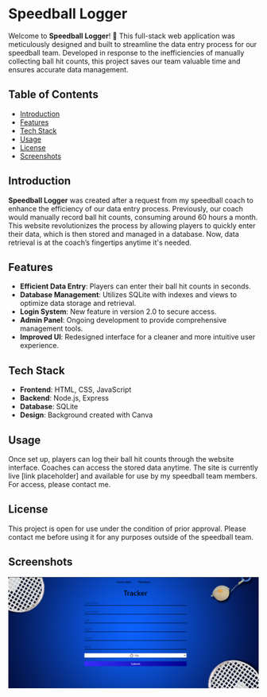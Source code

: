 # **Speedball Logger**

Welcome to **Speedball Logger**! 🚀 This full-stack web application was meticulously designed and built to streamline the data entry process for our speedball team. Developed in response to the inefficiencies of manually collecting ball hit counts, this project saves our team valuable time and ensures accurate data management.

## **Table of Contents**
- [Introduction](#introduction)
- [Features](#features)
- [Tech Stack](#tech-stack)
- [Usage](#usage)
- [License](#license)
- [Screenshots](#screenshots)

## **Introduction**

**Speedball Logger** was created after a request from my speedball coach to enhance the efficiency of our data entry process. Previously, our coach would manually record ball hit counts, consuming around 60 hours a month. This website revolutionizes the process by allowing players to quickly enter their data, which is then stored and managed in a database. Now, data retrieval is at the coach’s fingertips anytime it's needed.

## **Features**

- **Efficient Data Entry**: Players can enter their ball hit counts in seconds.
- **Database Management**: Utilizes SQLite with indexes and views to optimize data storage and retrieval.
- **Login System**: New feature in version 2.0 to secure access.
- **Admin Panel**: Ongoing development to provide comprehensive management tools.
- **Improved UI**: Redesigned interface for a cleaner and more intuitive user experience.

## **Tech Stack**

- **Frontend**: HTML, CSS, JavaScript
- **Backend**: Node.js, Express
- **Database**: SQLite
- **Design**: Background created with Canva

## **Usage**

Once set up, players can log their ball hit counts through the website interface. Coaches can access the stored data anytime. The site is currently live [link placeholder] and available for use by my speedball team members. For access, please contact me.

## **License**

This project is open for use under the condition of prior approval. Please contact me before using it for any purposes outside of the speedball team.

## **Screenshots**

![Homepage](assests/homepage.png)


